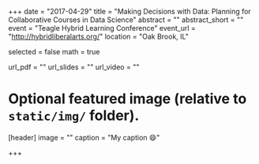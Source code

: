 +++
date = "2017-04-29"
title = "Making Decisions with Data: Planning for Collaborative Courses in Data Science"
abstract = ""
abstract_short = ""
event = "Teagle Hybrid Learning Conference"
event_url = "http://hybridliberalarts.org/"
location = "Oak Brook, IL"

selected = false
math = true

url_pdf = ""
url_slides = ""
url_video = ""

# Optional featured image (relative to `static/img/` folder).
[header]
image = ""
caption = "My caption :smile:"

+++

<script async class="speakerdeck-embed" data-id="2b583afbcd984fe9a0e281a63af63c63" data-ratio="1.33333333333333" src="//speakerdeck.com/assets/embed.js"></script>